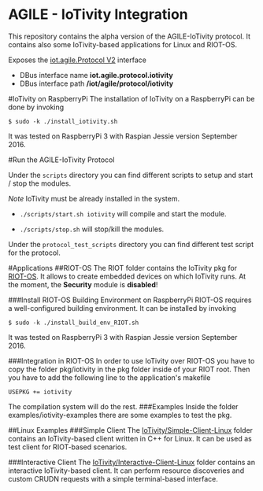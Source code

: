 AGILE - IoTivity Integration
======================

This repository contains the alpha version of the AGILE-IoTivity protocol.
It contains also some IoTivity-based applications for Linux and RIOT-OS.

Exposes the [iot.agile.Protocol V2](https://github.com/Agile-IoT/agile-api-spec/issues/15) interface

- DBus interface name **iot.agile.protocol.iotivity**
- DBus interface path **/iot/agile/protocol/iotivity**

#IoTivity on RaspberryPi
The installation of IoTivity on a RaspberryPi can be done by invoking
```
$ sudo -k ./install_iotivity.sh
```
It was tested on RaspberryPi 3 with Raspian Jessie version September 2016.

#Run the AGILE-IoTivity Protocol

Under the `scripts` directory you can find different scripts to setup and start / stop the modules.

*Note* IoTivity must be already installed in the system.

- `./scripts/start.sh iotivity` will compile and start the module.

- `./scripts/stop.sh` will stop/kill the modules.

Under the `protocol_test_scripts` directory you can find different test script for the protocol.

#Applications
##RIOT-OS
The RIOT folder contains the IoTivity pkg for [RIOT-OS]. It allows to create embedded devices on which IoTivity runs. At the moment, the **Security** module is **disabled**! 

###Install RIOT-OS Building Environment on RaspberryPi
RIOT-OS requires a well-configured building environment. It can be installed by invoking
```
$ sudo -k ./install_build_env_RIOT.sh
```
It was tested on RaspberryPi 3 with Raspian Jessie version September 2016.

###Integration in RIOT-OS
In order to use IoTivity over RIOT-OS you have to copy the folder pkg/iotivity in the pkg folder inside of your RIOT root. Then you have to add the following line to the application's makefile
```
USEPKG += iotivity
```
The compilation system will do the rest.
###Examples
Inside the folder examples/iotivity-examples there are some examples to test the pkg.

##Linux Examples
###Simple Client
The [IoTivity/Simple-Client-Linux](IoTivity/Simple-Client-Linux) folder contains an IoTivity-based client written in C++ for Linux. It can be used as test client for RIOT-based scenarios.

###Interactive Client
The [IoTivity/Interactive-Client-Linux](IoTivity/Interactive-Client-Linux) folder contains an interactive IoTivity-based client. It can perform resource discoveries and custom CRUDN requests with a simple terminal-based interface.

[RIOT-OS]: https://github.com/RIOT-OS/RIOT
[IoTivity]: https://www.iotivity.org
